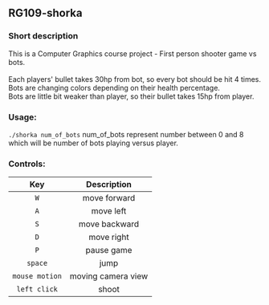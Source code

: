 ## RG109-shorka

### Short description
This is a Computer Graphics course project - First person shooter game vs bots.<br /><br />
Each players' bullet takes 30hp from bot, so every bot should be hit 4 times. Bots are changing colors depending on their health percentage.<br />
Bots are little bit weaker than player, so their bullet takes 15hp from player.

### Usage:
`./shorka num_of_bots` 
num_of_bots represent number between 0 and 8 which will be number of bots playing versus player.

### Controls:
| Key | Description|
| :-------------: | :-----------------: |
| `W` | move forward |
| `A` | move left |
| `S` | move backward |
| `D` | move right |
| `P` | pause game |
| `space` | jump |
| `mouse motion` | moving camera view |
| `left click` | shoot |
